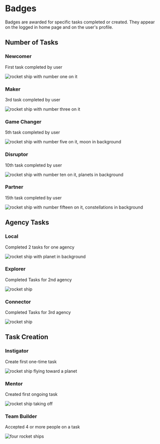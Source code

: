 # Badges

Badges are awarded for specific tasks completed or created.  They appear on the logged in home page and on the user's profile.


## Number of Tasks

###  Newcomer
First task completed by user

![rocket ship with number one on it](../assets/images/badges/newcomer.png)


### Maker
3rd task completed by user

![rocket ship with number three on it](../assets/images/badges/maker.png)


### Game Changer
5th task completed by user

![rocket ship with number five on it, moon in background](../assets/images/badges/game-changer.png)

### Disruptor
10th task completed by user

![rocket ship with number ten on it, planets in background](../assets/images/badges/disruptor.png)

### Partner
15th task completed by user

![rocket ship with number fifteen on it, constellations in background](../assets/images/badges/partner.png)

## Agency Tasks

###  Local
Completed 2 tasks for one agency

![rocket ship with planet in background](../assets/images/badges/local.png)

###  Explorer
Completed Tasks for 2nd agency

![rocket ship](../assets/images/badges/explorer.png)

### Connector
Completed Tasks for 3rd agency

![rocket ship](../assets/images/badges/connector.png)

## Task Creation

###  Instigator
Create first one-time task

![rocket ship flying toward a planet](../assets/images/badges/instigator.png)

###  Mentor
Created first ongoing task

![rocket ship taking off](../assets/images/badges/mentor.png)

###  Team Builder
Accepted 4 or more people on a task

![four rocket ships](../assets/images/badges/team-builder.png)
